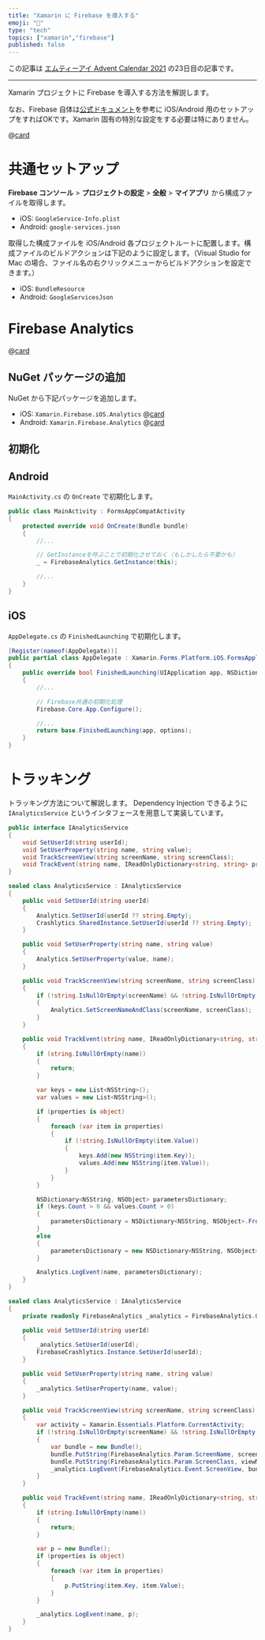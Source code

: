 ```yaml
---
title: "Xamarin に Firebase を導入する"
emoji: "🔧"
type: "tech"
topics: ["xamarin","firebase"]
published: false
---
```


この記事は [エムティーアイ Advent Calendar 2021](https://qiita.com/advent-calendar/2021/mti) の23日目の記事です。

-----

Xamarin プロジェクトに Firebase を導入する方法を解説します。

なお、Firebase 自体は[公式ドキュメント](https://firebase.google.com/docs)を参考に iOS/Android 用のセットアップをすればOKです。Xamarin 固有の特別な設定をする必要は特にありません。

@[card](https://firebase.google.com/docs)

# 共通セットアップ

**Firebase コンソール** > **プロジェクトの設定** > **全般** > **マイアプリ** から構成ファイルを取得します。

- iOS: `GoogleService-Info.plist`
- Android: `google-services.json`

取得した構成ファイルを iOS/Android 各プロジェクトルートに配置します。構成ファイルのビルドアクションは下記のように設定します。（Visual Studio for Mac の場合、ファイル名の右クリックメニューからビルドアクションを設定できます。）

- iOS: `BundleResource`
- Android: `GoogleServicesJson`

# Firebase Analytics

@[card](https://firebase.google.com/docs/analytics)
## NuGet パッケージの追加

NuGet から下記パッケージを追加します。

- iOS: `Xamarin.Firebase.iOS.Analytics`
    @[card](https://www.nuget.org/packages/Xamarin.Firebase.iOS.Analytics/)
- Android: `Xamarin.Firebase.Analytics`
    @[card](https://www.nuget.org/packages/Xamarin.Firebase.Analytics/)

## 初期化

## Android

`MainActivity.cs` の `OnCreate` で初期化します。

```cs:MainActivity.cs
public class MainActivity : FormsAppCompatActivity
{
    protected override void OnCreate(Bundle bundle)
    {
        //...

        // GetInstanceを呼ぶことで初期化させておく（もしかしたら不要かも）
        _ = FirebaseAnalytics.GetInstance(this);

        //...
    }
}
```

## iOS

`AppDelegate.cs` の `FinishedLaunching` で初期化します。

```cs:AppDelegate.cs
[Register(nameof(AppDelegate))]
public partial class AppDelegate : Xamarin.Forms.Platform.iOS.FormsApplicationDelegate
{
    public override bool FinishedLaunching(UIApplication app, NSDictionary options)
    {
        //...

        // Firebase共通の初期化処理
        Firebase.Core.App.Configure();

        //...
        return base.FinishedLaunching(app, options);
    }
}
```

# トラッキング

トラッキング方法について解説します。
Dependency Injection できるように `IAnalyticsService` というインタフェースを用意して実装しています。

```cs:IAnalyticsService.cs
public interface IAnalyticsService
{
    void SetUserId(string userId);
    void SetUserProperty(string name, string value);
    void TrackScreenView(string screenName, string screenClass);
    void TrackEvent(string name, IReadOnlyDictionary<string, string> properties = null);
}
```

```cs:AnalyticsService.ios.cs
sealed class AnalyticsService : IAnalyticsService
{
    public void SetUserId(string userId)
    {
        Analytics.SetUserId(userId ?? string.Empty);
        Crashlytics.SharedInstance.SetUserId(userId ?? string.Empty);
    }

    public void SetUserProperty(string name, string value)
    {
        Analytics.SetUserProperty(value, name);
    }

    public void TrackScreenView(string screenName, string screenClass)
    {
        if (!string.IsNullOrEmpty(screenName) && !string.IsNullOrEmpty(screenClass))
        {
            Analytics.SetScreenNameAndClass(screenName, screenClass);
        }
    }

    public void TrackEvent(string name, IReadOnlyDictionary<string, string> properties = null)
    {
        if (string.IsNullOrEmpty(name))
        {
            return;
        }

        var keys = new List<NSString>();
        var values = new List<NSString>();

        if (properties is object)
        {
            foreach (var item in properties)
            {
                if (!string.IsNullOrEmpty(item.Value))
                {
                    keys.Add(new NSString(item.Key));
                    values.Add(new NSString(item.Value));
                }
            }
        }

        NSDictionary<NSString, NSObject> parametersDictionary;
        if (keys.Count > 0 && values.Count > 0)
        {
            parametersDictionary = NSDictionary<NSString, NSObject>.FromObjectsAndKeys(values.ToArray(), keys.ToArray(), keys.Count);
        }
        else
        {
            parametersDictionary = new NSDictionary<NSString, NSObject>();
        }

        Analytics.LogEvent(name, parametersDictionary);
    }
}
```

```cs:AnalyticsService.android.cs
sealed class AnalyticsService : IAnalyticsService
{
    private readonly FirebaseAnalytics _analytics = FirebaseAnalytics.GetInstance(Application.Context);

    public void SetUserId(string userId)
    {
        _analytics.SetUserId(userId);
        FirebaseCrashlytics.Instance.SetUserId(userId);
    }

    public void SetUserProperty(string name, string value)
    {
        _analytics.SetUserProperty(name, value);
    }

    public void TrackScreenView(string screenName, string screenClass)
    {
        var activity = Xamarin.Essentials.Platform.CurrentActivity;
        if (!string.IsNullOrEmpty(screenName) && !string.IsNullOrEmpty(screenClass) && activity is object)
        {
            var bundle = new Bundle();
            bundle.PutString(FirebaseAnalytics.Param.ScreenName, screenName);
            bundle.PutString(FirebaseAnalytics.Param.ScreenClass, viewModel.Name);
            _analytics.LogEvent(FirebaseAnalytics.Event.ScreenView, bundle);
        }
    }

    public void TrackEvent(string name, IReadOnlyDictionary<string, string> properties)
    {
        if (string.IsNullOrEmpty(name))
        {
            return;
        }

        var p = new Bundle();
        if (properties is object)
        {
            foreach (var item in properties)
            {
                p.PutString(item.Key, item.Value);
            }
        }

        _analytics.LogEvent(name, p);
    }
}
```
